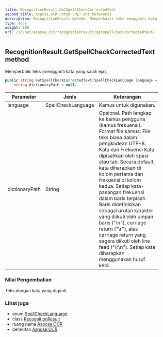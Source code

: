 ```yaml
---
title: RecognitionResult.GetSpellCheckCorrectedText
second_title: Aspose.OCR untuk .NET API Referensi
description: RecognitionResult metode. Memperbaiki teks mengganti kata yang salah eja.
type: docs
weight: 100
url: /id/net/aspose.ocr/recognitionresult/getspellcheckcorrectedtext/
---
```

## RecognitionResult.GetSpellCheckCorrectedText method

Memperbaiki teks (mengganti kata yang salah eja).

```csharp
public string GetSpellCheckCorrectedText(SpellCheckLanguage language = SpellCheckLanguage.Eng, 
    string dictionaryPath = null)
```

| Parameter | Jenis | Keterangan |
| --- | --- | --- |
| language | SpellCheckLanguage | Kamus untuk digunakan. |
| dictionaryPath | String | Opsional. Path lengkap ke kamus pengguna (kamus frekuensi). Format file kamus: File teks biasa dalam pengkodean UTF-8. Kata dan Frekuensi Kata dipisahkan oleh spasi atau tab. Secara default, kata diharapkan di kolom pertama dan frekuensi di kolom kedua. Setiap kata- pasangan frekuensi dalam baris terpisah. Baris didefinisikan sebagai urutan karakter yang diikuti oleh umpan baris ("\n"), carriage return ("\r"), atau carriage return yang segera diikuti oleh line feed ("\r\n"). Setiap kata diharapkan menggunakan huruf kecil. |

### Nilai Pengembalian

Teks dengan kata yang diganti.

### Lihat juga

* enum [SpellCheckLanguage](../../../aspose.ocr.spellchecker/spellchecklanguage/)
* class [RecognitionResult](../)
* ruang nama [Aspose.OCR](../../recognitionresult/)
* perakitan [Aspose.OCR](../../../)


